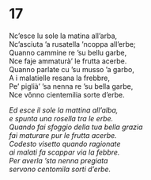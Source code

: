 # 17  
  
Nc’esce lu sole la matina all’arba,  
Nc’asciuta ’a rusatella ’ncoppa all’erbe;  
Quanno cammine re ’su bellu garbe,  
Nce faje ammaturà’ le frutta acerbe.  
Quanno parlate cu ’su musso ’a garbo,  
A i malatielle resana la frebbre,  
Pe’ piglià’ ’sa nenna re ’su bella garbe,  
Nce vônno cientemilia sorte d’erbe.

*Ed esce il sole la mattina all’alba,  
e spunta una rosella tra le erbe.  
Quando fai sfoggio della tua bella grazia  
fai maturare pur le frutta acerbe.  
Codesto visetto quando ragionate  
ai malati fa scappar via la febbre.  
Per averla ’sta nenna pregiata  
servono centomila sorti d’erbe.*


